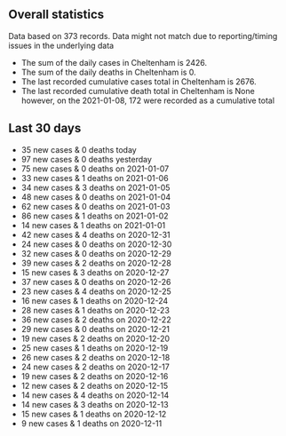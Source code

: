 <!-- summary_marker starts -->
## Overall statistics

 Data based on 373 records. Data might not match due to reporting/timing issues in the underlying data

- The sum of the daily cases in Cheltenham is 2426.
- The sum of the daily deaths in Cheltenham is 0.
- The last recorded cumulative cases total in Cheltenham is 2676.
- The last recorded cumulative death total in Cheltenham is None however, on the 2021-01-08, 172 were recorded as a cumulative total

## Last 30 days

- 35 new cases & 0 deaths today
- 97 new cases & 0 deaths yesterday
- 75 new cases & 0 deaths on 2021-01-07
- 33 new cases & 1 deaths on 2021-01-06
- 34 new cases & 3 deaths on 2021-01-05
- 48 new cases & 0 deaths on 2021-01-04
- 62 new cases & 0 deaths on 2021-01-03
- 86 new cases & 1 deaths on 2021-01-02
- 14 new cases & 1 deaths on 2021-01-01
- 42 new cases & 4 deaths on 2020-12-31
- 24 new cases & 0 deaths on 2020-12-30
- 32 new cases & 0 deaths on 2020-12-29
- 39 new cases & 2 deaths on 2020-12-28
- 15 new cases & 3 deaths on 2020-12-27
- 37 new cases & 0 deaths on 2020-12-26
- 23 new cases & 4 deaths on 2020-12-25
- 16 new cases & 1 deaths on 2020-12-24
- 28 new cases & 1 deaths on 2020-12-23
- 36 new cases & 2 deaths on 2020-12-22
- 29 new cases & 0 deaths on 2020-12-21
- 19 new cases & 2 deaths on 2020-12-20
- 25 new cases & 1 deaths on 2020-12-19
- 26 new cases & 2 deaths on 2020-12-18
- 24 new cases & 2 deaths on 2020-12-17
- 19 new cases & 2 deaths on 2020-12-16
- 12 new cases & 2 deaths on 2020-12-15
- 14 new cases & 4 deaths on 2020-12-14
- 14 new cases & 3 deaths on 2020-12-13
- 15 new cases & 1 deaths on 2020-12-12
- 9 new cases & 1 deaths on 2020-12-11

<!-- summary_marker ends -->
